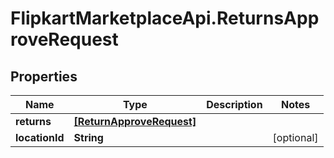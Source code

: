 # FlipkartMarketplaceApi.ReturnsApproveRequest

## Properties
Name | Type | Description | Notes
------------ | ------------- | ------------- | -------------
**returns** | [**[ReturnApproveRequest]**](ReturnApproveRequest.md) |  | 
**locationId** | **String** |  | [optional] 
